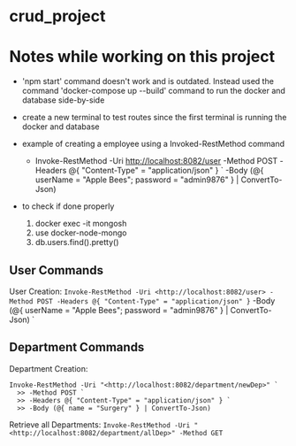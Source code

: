 # crud_project

# Notes while working on this project

- 'npm start' command doesn't work and is outdated. Instead used the command 'docker-compose up --build' command to run the docker and database side-by-side

- create a new terminal to test routes since the first terminal is running the docker and database

- example of creating a employee using a Invoked-RestMethod command
  - Invoke-RestMethod -Uri <http://localhost:8082/user> -Method POST -Headers @{ "Content-Type" = "application/json" } ` -Body (@{ userName = "Apple Bees"; password = "admin9876" } | ConvertTo-Json)


- to check if done properly
    1. docker exec -it <container-name> mongosh
    2. use docker-node-mongo
    3. db.users.find().pretty()

## User Commands

User Creation:
`
Invoke-RestMethod -Uri <http://localhost:8082/user> -Method POST -Headers @{ "Content-Type" = "application/json" } ` -Body (@{ userName = "Apple Bees"; password = "admin9876" } | ConvertTo-Json)
`

## Department Commands

Department Creation:
```
Invoke-RestMethod -Uri "<http://localhost:8082/department/newDep>" `
  >> -Method POST `
  >> -Headers @{ "Content-Type" = "application/json" } `
  >> -Body (@{ name = "Surgery" } | ConvertTo-Json)
```

Retrieve all Departments:
`
Invoke-RestMethod -Uri "<http://localhost:8082/department/allDep>" -Method GET
`
